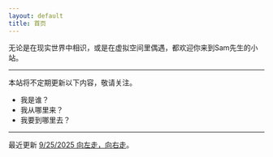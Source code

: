 ```yaml
---
layout: default
title: 首页
---
```


无论是在现实世界中相识，或是在虚拟空间里偶遇，都欢迎你来到Sam先生的小站。

---

本站将不定期更新以下内容，敬请关注。

- 我是谁？
- 我从哪里来？
- 我要到哪里去？

---

最近更新 [9/25/2025 向左走，向右走](https://samshichuang.github.io/blog/2025-09-25-left-or-right)。
